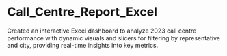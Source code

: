 # Call_Centre_Report_Excel
Created an interactive Excel dashboard to analyze 2023 call centre performance with dynamic visuals and slicers for filtering by representative and city, providing real-time insights into key metrics.
